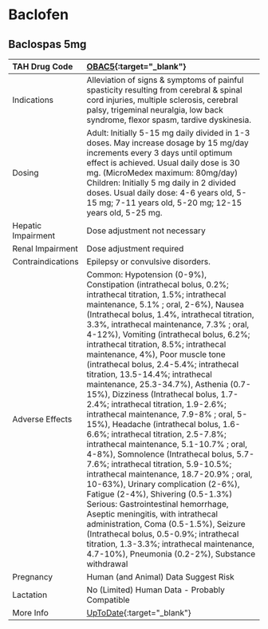# Baclofen

## Baclospas 5mg

| TAH Drug Code      | [OBAC5](https://www.tahsda.org.tw/drugs/hissearch.php?drug_code=OBAC5){:target="_blank"}                                                                                                                                                                                                                                                                                                                                                                                                                                                                                                                                                                                                                                                                                                                                                                                                                                                                                                                                                                                                                                                                                                                               |
|:-------------------|:-----------------------------------------------------------------------------------------------------------------------------------------------------------------------------------------------------------------------------------------------------------------------------------------------------------------------------------------------------------------------------------------------------------------------------------------------------------------------------------------------------------------------------------------------------------------------------------------------------------------------------------------------------------------------------------------------------------------------------------------------------------------------------------------------------------------------------------------------------------------------------------------------------------------------------------------------------------------------------------------------------------------------------------------------------------------------------------------------------------------------------------------------------------------------------------------------------------------------|
| Indications        | Alleviation of signs & symptoms of painful spasticity resulting from cerebral & spinal cord injuries, multiple sclerosis, cerebral palsy, trigeminal neuralgia, low back syndrome, flexor spasm, tardive dyskinesia.                                                                                                                                                                                                                                                                                                                                                                                                                                                                                                                                                                                                                                                                                                                                                                                                                                                                                                                                                                                                   |
| Dosing             | Adult: Initially 5-15 mg daily divided in 1-3 doses. May increase dosage by 15 mg/day increments every 3 days until optimum effect is achieved. Usual daily dose is 30 mg. (MicroMedex maximum: 80mg/day) Children: Initially 5 mg daily in 2 divided doses. Usual daily dose: 4-6 years old, 5-15 mg; 7-11 years old, 5-20 mg; 12-15 years old, 5-25 mg.                                                                                                                                                                                                                                                                                                                                                                                                                                                                                                                                                                                                                                                                                                                                                                                                                                                              |
| Hepatic Impairment | Dose adjustment not necessary                                                                                                                                                                                                                                                                                                                                                                                                                                                                                                                                                                                                                                                                                                                                                                                                                                                                                                                                                                                                                                                                                                                                                                                          |
| Renal Impairment   | Dose adjustment required                                                                                                                                                                                                                                                                                                                                                                                                                                                                                                                                                                                                                                                                                                                                                                                                                                                                                                                                                                                                                                                                                                                                                                                               |
| Contraindications  | Epilepsy or convulsive disorders.                                                                                                                                                                                                                                                                                                                                                                                                                                                                                                                                                                                                                                                                                                                                                                                                                                                                                                                                                                                                                                                                                                                                                                                      |
| Adverse Effects    | Common: Hypotension (0-9%), Constipation (intrathecal bolus, 0.2%; intrathecal titration, 1.5%; intrathecal maintenance, 5.1% ; oral, 2-6%), Nausea (Intrathecal bolus, 1.4%, intrathecal titration, 3.3%, intrathecal maintenance, 7.3% ; oral, 4-12%), Vomiting (intrathecal bolus, 6.2%; intrathecal titration, 8.5%; intrathecal maintenance, 4%), Poor muscle tone (intrathecal bolus, 2.4-5.4%; intrathecal titration, 13.5-14.4%; intrathecal maintenance, 25.3-34.7%), Asthenia (0.7-15%), Dizziness (Intrathecal bolus, 1.7-2.4%; intrathecal titration, 1.9-2.6%; intrathecal maintenance, 7.9-8% ; oral, 5-15%), Headache (intrathecal bolus, 1.6-6.6%; intrathecal titration, 2.5-7.8%; intrathecal maintenance, 5.1-10.7% ; oral, 4-8%), Somnolence (Intrathecal bolus, 5.7-7.6%; intrathecal titration, 5.9-10.5%; intrathecal maintenance, 18.7-20.9% ; oral, 10-63%), Urinary complication (2-6%), Fatigue (2-4%), Shivering (0.5-1.3%) Serious: Gastrointestinal hemorrhage, Aseptic meningitis, with intrathecal administration, Coma (0.5-1.5%), Seizure (Intrathecal bolus, 0.5-0.9%; intrathecal titration, 1.3-3.3%; intrathecal maintenance, 4.7-10%), Pneumonia (0.2-2%), Substance withdrawal |
| Pregnancy          | Human (and Animal) Data Suggest Risk                                                                                                                                                                                                                                                                                                                                                                                                                                                                                                                                                                                                                                                                                                                                                                                                                                                                                                                                                                                                                                                                                                                                                                                   |
| Lactation          | No (Limited) Human Data - Probably Compatible                                                                                                                                                                                                                                                                                                                                                                                                                                                                                                                                                                                                                                                                                                                                                                                                                                                                                                                                                                                                                                                                                                                                                                          |
| More Info          | [UpToDate](https://www.uptodate.com/contents/baclofen-drug-information){:target="_blank"}                                                                                                                                                                                                                                                                                                                                                                                                                                                                                                                                                                                                                                                                                                                                                                                                                                                                                                                                                                                                                                                                                                                              |

